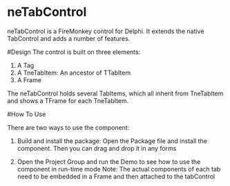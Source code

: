 # neTabControl
neTabControl is a FireMonkey control for Delphi. It extends the native TabControl and adds a number of features.

#Design
The control is built on three elements:

1. A Tag
2. A TneTabItem: An ancestor of TTabItem
3. A Frame

The neTabControl holds several TabItems, which all inherit from TneTabItem and shows a TFrame for each TneTabItem.

#How To Use

There are two ways to use the component:

1. Build and install the package: Open the Package file and install the component. Then you can drag and drop it in any forms

2. Open the Project Group and run the Demo to see how to use the component in run-time mode
Note: The actual components of each tab need to be embedded in a Frame and then attached to the tabControl

